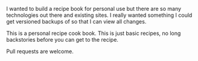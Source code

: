 I wanted to build a recipe book for personal use but there are so many technologies out there and existing sites. I really wanted something I could get versioned backups of so that I can view all changes. 

This is a personal recipe cook book. This is just basic recipes, no long backstories before you can get to the recipe.

Pull requests are welcome.
